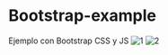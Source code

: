 # Bootstrap-example
Ejemplo con Bootstrap CSS y JS
![1](https://github.com/GonzalezCoca/Bootstrap-example/assets/128944469/e05f419e-ecff-47c0-a2df-5e285bee5f7b)
![2](https://github.com/GonzalezCoca/Bootstrap-example/assets/128944469/a51a2da2-1f24-4400-bd2a-e2498f08be33)
